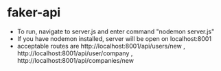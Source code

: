 ﻿# faker-api
- To run, navigate to server.js and enter command "nodemon server.js" 
- If you have nodemon installed, server will be open on localhost:8001
- acceptable routes are http://localhost:8001/api/users/new , http://localhost:8001/api/user/company , http://localhost:8001/api/companies/new
